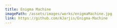 ```yaml
---
title: Enigma Machine
imagePath: /assets/images/works/enigmaMachine.jpg
link: https://github.com/AJarjis/Enigma-Machine
---
```

